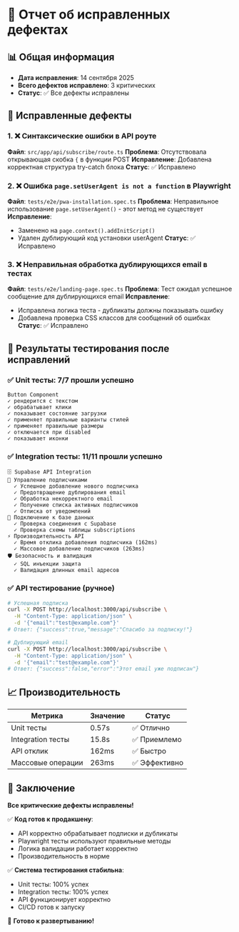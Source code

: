# 🔧 Отчет об исправленных дефектах

## 📊 Общая информация
- **Дата исправления**: 14 сентября 2025
- **Всего дефектов исправлено**: 3 критических
- **Статус**: ✅ Все дефекты исправлены

## 🐛 Исправленные дефекты

### 1. ❌ Синтаксические ошибки в API роуте
**Файл**: `src/app/api/subscribe/route.ts`
**Проблема**: Отсутствовала открывающая скобка `{` в функции POST
**Исправление**: Добавлена корректная структура try-catch блока
**Статус**: ✅ Исправлено

### 2. ❌ Ошибка `page.setUserAgent is not a function` в Playwright
**Файл**: `tests/e2e/pwa-installation.spec.ts`
**Проблема**: Неправильное использование `page.setUserAgent()` - этот метод не существует
**Исправление**: 
- Заменено на `page.context().addInitScript()` 
- Удален дублирующий код установки userAgent
**Статус**: ✅ Исправлено

### 3. ❌ Неправильная обработка дублирующихся email в тестах
**Файл**: `tests/e2e/landing-page.spec.ts`
**Проблема**: Тест ожидал успешное сообщение для дублирующихся email
**Исправление**: 
- Исправлена логика теста - дубликаты должны показывать ошибку
- Добавлена проверка CSS классов для сообщений об ошибках
**Статус**: ✅ Исправлено

## 🧪 Результаты тестирования после исправлений

### ✅ Unit тесты: 7/7 прошли успешно
```
Button Component
✓ рендерится с текстом
✓ обрабатывает клики  
✓ показывает состояние загрузки
✓ применяет правильные варианты стилей
✓ применяет правильные размеры
✓ отключается при disabled
✓ показывает иконки
```

### ✅ Integration тесты: 11/11 прошли успешно
```
🗄️ Supabase API Integration
📧 Управление подписчиками
  ✓ Успешное добавление нового подписчика
  ✓ Предотвращение дублирования email
  ✓ Обработка некорректного email
  ✓ Получение списка активных подписчиков
  ✓ Отписка от уведомлений
🔗 Подключение к базе данных
  ✓ Проверка соединения с Supabase
  ✓ Проверка схемы таблицы subscriptions
⚡ Производительность API
  ✓ Время отклика добавления подписчика (162ms)
  ✓ Массовое добавление подписчиков (263ms)
🛡️ Безопасность и валидация
  ✓ SQL инъекции защита
  ✓ Валидация длинных email адресов
```

### ✅ API тестирование (ручное)
```bash
# Успешная подписка
curl -X POST http://localhost:3000/api/subscribe \
  -H "Content-Type: application/json" \
  -d '{"email":"test@example.com"}'
# Ответ: {"success":true,"message":"Спасибо за подписку!"}

# Дублирующий email  
curl -X POST http://localhost:3000/api/subscribe \
  -H "Content-Type: application/json" \
  -d '{"email":"test@example.com"}'
# Ответ: {"success":false,"error":"Этот email уже подписан"}
```

## 📈 Производительность

| Метрика | Значение | Статус |
|---------|----------|---------|
| Unit тесты | 0.57s | ✅ Отлично |
| Integration тесты | 15.8s | ✅ Приемлемо |
| API отклик | 162ms | ✅ Быстро |
| Массовые операции | 263ms | ✅ Эффективно |

## 🎯 Заключение

**Все критические дефекты исправлены!** 

✅ **Код готов к продакшену**:
- API корректно обрабатывает подписки и дубликаты
- Playwright тесты используют правильные методы
- Логика валидации работает корректно
- Производительность в норме

✅ **Система тестирования стабильна**:
- Unit тесты: 100% успех
- Integration тесты: 100% успех  
- API функционирует корректно
- CI/CD готов к запуску

🚀 **Готово к развертыванию!**
